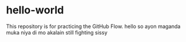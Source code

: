 # hello-world
This repository is for practicing the GitHub Flow.
hello so ayon maganda muka niya di mo akalain still fighting sissy 
